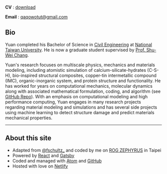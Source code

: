 

**CV** : [download](https://drive.google.com/file/d/1oumg9hWhbhjsvoUpB5QpmyBvsQnCMg_c/view?usp=sharing')

**Email** : <a href='mailto:qaqowotut@gmail.com'> qaqowotut@gmail.com </a>

## Bio

Yuan completed his Bachelor of Science in [Civil Engineering](http://www.ce.ntu.edu.tw/en/) at [National Taiwan University](https://www.ntu.edu.tw/english/index.html). He is now a graduate student supervised by [Prof. Shu-Wei Chang](https://sites.google.com/site/ntuchangsw/).

Yuan's research focuses on multiscale physics, mechanics and materials modeling, including atomistic simulation of calcium-silicate-hydrates (C-S-H), bio-inspired structural composites, copper-tin intermetallic compound (IMC), organic-inorganic system, and protein structure and functionality. He has worked for years on computational mechanics, molecular dynamics along with associated mathematical formulation, coding, and algorithm (see [GitHub Repo](https://github.com/Chiang-Yuan)). With an emphasis on computational modeling and high performance computing, Yuan engages in many research projects regarding material modeling and simulations and has several side projects using machine learning to detect structure damage and predict materials mechanical properties.

-----

## About this site

* Adapted from [@fschultz_](https://twitter.com/fschultz_) and coded by me on [ROG ZEPHYRUS](https://www.asus.com/ROG-Zephyrus-M-GU502-Studio-Edition/) in Taipei
* Powered by [React](https://reactjs.org/) and [Gatsby](https://www.gatsbyjs.org/)
* Coded and managed with [Atom](https://atom.io/) and [GitHub](https://github.com/)
* Hosted with love on [Netlify](https://www.netlify.com/)
